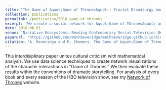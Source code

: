 ```yaml
---
title: "The Game of &quot;Game of Thrones&quot;: Fractal Dramaturgy and Networked Concordances"
collection: publications
permalink: /publication/2018-game-of-thrones
excerpt: 'We create a social network for &quot;Game of Thrones&quot; and evaluate the results within the conventions of dramatic storytelling.'
date: 2018-06-01
venue: 'Narrative Ecosystems: Reading Contemporary Serial Television Universes'
paperurl: 'https://github.com/mathbeveridge/mathbeveridge.github.io/blob/master/files/TheGameOfGameOfThrones.pdf'
citation: 'A. Beveridge and M. Chemers, The Game of &quot;Game of Thrones&quot;: Fractal Dramaturgy and Networked Concordances, in: Narrative Ecosystems: Reading Contemporary Serial Television Universes (P. Brembilla and I. A. De Pascalis, Eds.), Rutledge Advances in Television Studies, 2018.'
---
```


This interdisiplinary paper unites cultural criticism with mathematical analysis. We use data science techniques to create network visualizations of the character interactions in &quot;Game of Thrones.&quot; We then evaluate these results within the conventions of dramatic storytelling. For analysis of every book and every season of the HBO television show, see my
<a href="https://networkofthrones.wordpress.com/">Network of Thrones</a> website.

